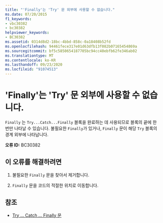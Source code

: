 ```yaml
---
title: "'Finally'는 'Try' 문 외부에 사용할 수 없습니다."
ms.date: 07/20/2015
f1_keywords:
- vbc30382
- bc30382
helpviewer_keywords:
- BC30382
ms.assetid: 0314d8d2-18bc-4bbd-858c-0a18408b52fd
ms.openlocfilehash: 94461fece317e01d63dfb13f082b07165454869a
ms.sourcegitcommit: bf5c5850654187705bc94cc40ebfb62fe346ab02
ms.translationtype: MT
ms.contentlocale: ko-KR
ms.lasthandoff: 09/23/2020
ms.locfileid: "91074513"
---
```

# <a name="finally-cannot-appear-outside-a-try-statement"></a>'Finally'는 'Try' 문 외부에 사용할 수 없습니다.

`Finally` 는 `Try...Catch...Finally` 블록을 완료하는 데 사용되므로 블록의 끝에 한 번만 나타날 수 있습니다. 불필요한 `Finally`가 있거나, `Finally` 문이 해당 `Try` 블록의 경계 외부에 나타납니다.  
  
 **오류 ID:** BC30382  
  
## <a name="to-correct-this-error"></a>이 오류를 해결하려면  
  
1. 불필요한 `Finally` 문을 찾아서 제거합니다.  
  
2. `Finally` 문을 코드의 적절한 위치로 이동합니다.  
  
## <a name="see-also"></a>참조

- [Try ... Catch ... Finally 문](../language-reference/statements/try-catch-finally-statement.md)

